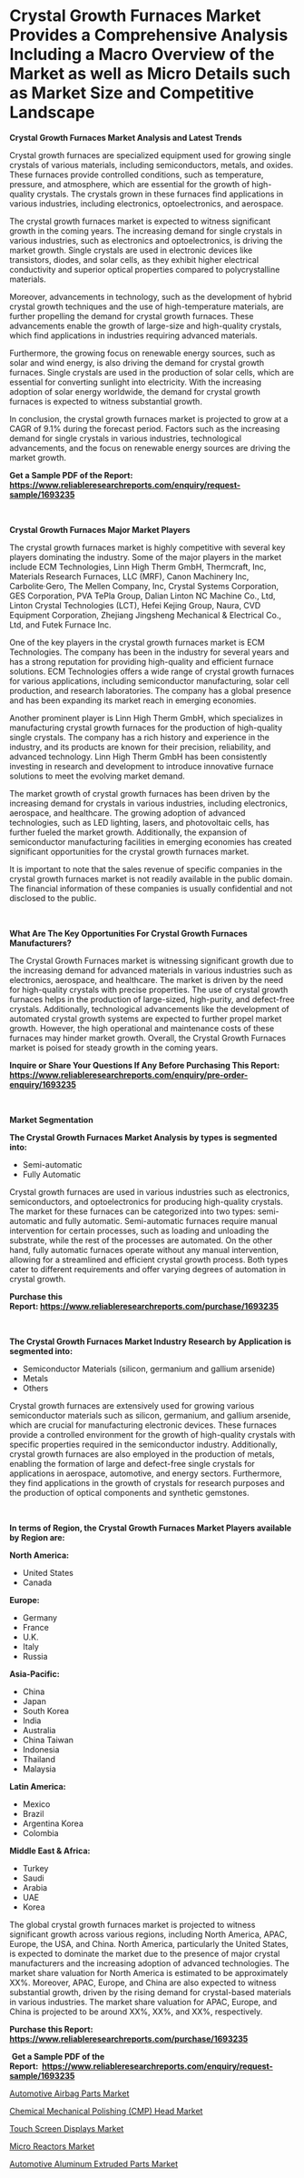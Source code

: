 <p><h1>Crystal Growth Furnaces Market Provides a Comprehensive Analysis Including a Macro Overview of the Market as well as Micro Details such as Market Size and Competitive Landscape</h1></p><p><strong>Crystal Growth Furnaces Market Analysis and Latest Trends</strong></p>
<p><p>Crystal growth furnaces are specialized equipment used for growing single crystals of various materials, including semiconductors, metals, and oxides. These furnaces provide controlled conditions, such as temperature, pressure, and atmosphere, which are essential for the growth of high-quality crystals. The crystals grown in these furnaces find applications in various industries, including electronics, optoelectronics, and aerospace.</p><p>The crystal growth furnaces market is expected to witness significant growth in the coming years. The increasing demand for single crystals in various industries, such as electronics and optoelectronics, is driving the market growth. Single crystals are used in electronic devices like transistors, diodes, and solar cells, as they exhibit higher electrical conductivity and superior optical properties compared to polycrystalline materials.</p><p>Moreover, advancements in technology, such as the development of hybrid crystal growth techniques and the use of high-temperature materials, are further propelling the demand for crystal growth furnaces. These advancements enable the growth of large-size and high-quality crystals, which find applications in industries requiring advanced materials.</p><p>Furthermore, the growing focus on renewable energy sources, such as solar and wind energy, is also driving the demand for crystal growth furnaces. Single crystals are used in the production of solar cells, which are essential for converting sunlight into electricity. With the increasing adoption of solar energy worldwide, the demand for crystal growth furnaces is expected to witness substantial growth.</p><p>In conclusion, the crystal growth furnaces market is projected to grow at a CAGR of 9.1% during the forecast period. Factors such as the increasing demand for single crystals in various industries, technological advancements, and the focus on renewable energy sources are driving the market growth.</p></p>
<p><strong>Get a Sample PDF of the Report:&nbsp; <a href="https://www.reliableresearchreports.com/enquiry/request-sample/1693235">https://www.reliableresearchreports.com/enquiry/request-sample/1693235</a></strong></p>
<p>&nbsp;</p>
<p><strong>Crystal Growth Furnaces Major Market Players</strong></p>
<p><p>The crystal growth furnaces market is highly competitive with several key players dominating the industry. Some of the major players in the market include ECM Technologies, Linn High Therm GmbH, Thermcraft, Inc, Materials Research Furnaces, LLC (MRF), Canon Machinery Inc, Carbolite·Gero, The Mellen Company, Inc, Crystal Systems Corporation, GES Corporation, PVA TePla Group, Dalian Linton NC Machine Co., Ltd, Linton Crystal Technologies (LCT), Hefei Kejing Group, Naura, CVD Equipment Corporation, Zhejiang Jingsheng Mechanical & Electrical Co., Ltd, and Futek Furnace Inc.</p><p>One of the key players in the crystal growth furnaces market is ECM Technologies. The company has been in the industry for several years and has a strong reputation for providing high-quality and efficient furnace solutions. ECM Technologies offers a wide range of crystal growth furnaces for various applications, including semiconductor manufacturing, solar cell production, and research laboratories. The company has a global presence and has been expanding its market reach in emerging economies.</p><p>Another prominent player is Linn High Therm GmbH, which specializes in manufacturing crystal growth furnaces for the production of high-quality single crystals. The company has a rich history and experience in the industry, and its products are known for their precision, reliability, and advanced technology. Linn High Therm GmbH has been consistently investing in research and development to introduce innovative furnace solutions to meet the evolving market demand.</p><p>The market growth of crystal growth furnaces has been driven by the increasing demand for crystals in various industries, including electronics, aerospace, and healthcare. The growing adoption of advanced technologies, such as LED lighting, lasers, and photovoltaic cells, has further fueled the market growth. Additionally, the expansion of semiconductor manufacturing facilities in emerging economies has created significant opportunities for the crystal growth furnaces market.</p><p>It is important to note that the sales revenue of specific companies in the crystal growth furnaces market is not readily available in the public domain. The financial information of these companies is usually confidential and not disclosed to the public.</p></p>
<p>&nbsp;</p>
<p><strong>What Are The Key Opportunities For Crystal Growth Furnaces Manufacturers?</strong></p>
<p><p>The Crystal Growth Furnaces market is witnessing significant growth due to the increasing demand for advanced materials in various industries such as electronics, aerospace, and healthcare. The market is driven by the need for high-quality crystals with precise properties. The use of crystal growth furnaces helps in the production of large-sized, high-purity, and defect-free crystals. Additionally, technological advancements like the development of automated crystal growth systems are expected to further propel market growth. However, the high operational and maintenance costs of these furnaces may hinder market growth. Overall, the Crystal Growth Furnaces market is poised for steady growth in the coming years.</p></p>
<p><strong>Inquire or Share Your Questions If Any Before Purchasing This Report: <a href="https://www.reliableresearchreports.com/enquiry/pre-order-enquiry/1693235">https://www.reliableresearchreports.com/enquiry/pre-order-enquiry/1693235</a></strong></p>
<p>&nbsp;</p>
<p><strong>Market Segmentation</strong></p>
<p><strong>The Crystal Growth Furnaces Market Analysis by types is segmented into:</strong></p>
<p><ul><li>Semi-automatic</li><li>Fully Automatic</li></ul></p>
<p><p>Crystal growth furnaces are used in various industries such as electronics, semiconductors, and optoelectronics for producing high-quality crystals. The market for these furnaces can be categorized into two types: semi-automatic and fully automatic. Semi-automatic furnaces require manual intervention for certain processes, such as loading and unloading the substrate, while the rest of the processes are automated. On the other hand, fully automatic furnaces operate without any manual intervention, allowing for a streamlined and efficient crystal growth process. Both types cater to different requirements and offer varying degrees of automation in crystal growth.</p></p>
<p><strong>Purchase this Report:&nbsp;<a href="https://www.reliableresearchreports.com/purchase/1693235">https://www.reliableresearchreports.com/purchase/1693235</a></strong></p>
<p>&nbsp;</p>
<p><strong>The Crystal Growth Furnaces Market Industry Research by Application is segmented into:</strong></p>
<p><ul><li>Semiconductor Materials (silicon, germanium and gallium arsenide)</li><li>Metals</li><li>Others</li></ul></p>
<p><p>Crystal growth furnaces are extensively used for growing various semiconductor materials such as silicon, germanium, and gallium arsenide, which are crucial for manufacturing electronic devices. These furnaces provide a controlled environment for the growth of high-quality crystals with specific properties required in the semiconductor industry. Additionally, crystal growth furnaces are also employed in the production of metals, enabling the formation of large and defect-free single crystals for applications in aerospace, automotive, and energy sectors. Furthermore, they find applications in the growth of crystals for research purposes and the production of optical components and synthetic gemstones.</p></p>
<p>&nbsp;</p>
<p><strong>In terms of Region, the Crystal Growth Furnaces Market Players available by Region are:</strong></p>
<p>
    <p> <strong> North America: </strong>
        <ul>
            <li>United States</li>
            <li>Canada</li>
        </ul>
        </p> 
    <p> <strong> Europe: </strong>
        <ul>
            <li>Germany</li>
            <li>France</li>
            <li>U.K.</li>
            <li>Italy</li>
            <li>Russia</li>
        </ul>
        </p> 
    <p> <strong> Asia-Pacific: </strong>
        <ul>
            <li>China</li>
            <li>Japan</li>
            <li>South Korea</li>
            <li>India</li>
            <li>Australia</li>
            <li>China Taiwan</li>
            <li>Indonesia</li>
            <li>Thailand</li>
            <li>Malaysia</li>
        </ul>
        </p> 
    <p> <strong> Latin America: </strong>
        <ul>
            <li>Mexico</li>
            <li>Brazil</li>
            <li>Argentina Korea</li>
            <li>Colombia</li>
        </ul>
        </p> 
    <p> <strong> Middle East & Africa: </strong>
        <ul>
            <li>Turkey</li>
            <li>Saudi</li>
            <li>Arabia</li>
            <li>UAE</li>
            <li>Korea</li>
        </ul>
    </p>
    </p>
<p><p>The global crystal growth furnaces market is projected to witness significant growth across various regions, including North America, APAC, Europe, the USA, and China. North America, particularly the United States, is expected to dominate the market due to the presence of major crystal manufacturers and the increasing adoption of advanced technologies. The market share valuation for North America is estimated to be approximately XX%. Moreover, APAC, Europe, and China are also expected to witness substantial growth, driven by the rising demand for crystal-based materials in various industries. The market share valuation for APAC, Europe, and China is projected to be around XX%, XX%, and XX%, respectively.</p></p>
<p><strong>Purchase this Report: <a href="https://www.reliableresearchreports.com/purchase/1693235">https://www.reliableresearchreports.com/purchase/1693235</a></strong></p>
<p>&nbsp;<strong>Get a Sample PDF of the Report:&nbsp;&nbsp;<a href="https://www.reliableresearchreports.com/enquiry/request-sample/1693235">https://www.reliableresearchreports.com/enquiry/request-sample/1693235</a></strong></p>
<p><strong></strong></p>
<p><p><a href="https://www.linkedin.com/pulse/decoding-automotive-airbag-parts-market-deep-dive-latest-trends/">Automotive Airbag Parts Market</a></p><p><a href="https://github.com/NorbertYates/Market-Research-Report-List-2/blob/main/chemical-mechanical-polishing-cmp-head-market.md">Chemical Mechanical Polishing (CMP) Head Market</a></p><p><a href="https://medium.com/@bank.build.unity/touch-screen-displays-market-research-report-its-history-and-forecast-2023-to-2030-3c941cd6fe7f">Touch Screen Displays Market</a></p><p><a href="https://medium.com/@flee.calm.mark/micro-reactors-market-trends-forecast-and-competitive-analysis-to-2030-2db28e58e2e9">Micro Reactors Market</a></p><p><a href="https://www.linkedin.com/pulse/automotive-aluminum-extruded-parts-market-share-amp-new/">Automotive Aluminum Extruded Parts Market</a></p></p>